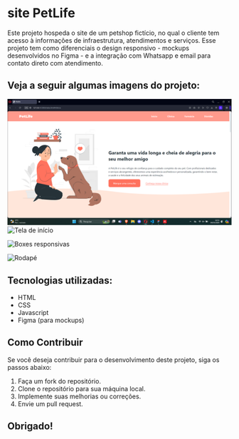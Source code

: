 # site PetLife

Este projeto hospeda o site de um petshop fictício, no qual o cliente tem acesso à informações de infraestrutura, atendimentos e serviços. Esse projeto tem como diferenciais o design responsivo - mockups desenvolvidos no Figma - e a integração com Whatsapp e email para contato direto com atendimento.

## Veja a seguir algumas imagens do projeto:

![Tela de início](imagens/readme-files/landing.png)
![Tela de início](https://github.com/ribmen/petShop-website/imagens/readme-files/landing.png)

![Boxes responsivas](https://github.com/ribmen/petShop-website/imagens/readme-files/features.png)

![Rodapé](https://github.com/ribmen/petShop-website/imagens/readme-files/contacts.png)

## Tecnologias utilizadas:
- HTML
- CSS
- Javascript
- Figma (para mockups)

## Como Contribuir

Se você deseja contribuir para o desenvolvimento deste projeto, siga os passos abaixo:

1. Faça um fork do repositório.
2. Clone o repositório para sua máquina local.
3. Implemente suas melhorias ou correções.
4. Envie um pull request.

## Obrigado!
